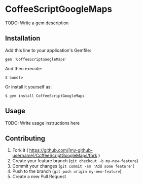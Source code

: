 # CoffeeScriptGoogleMaps

TODO: Write a gem description

## Installation

Add this line to your application's Gemfile:

    gem 'CoffeeScriptGoogleMaps'

And then execute:

    $ bundle

Or install it yourself as:

    $ gem install CoffeeScriptGoogleMaps

## Usage

TODO: Write usage instructions here

## Contributing

1. Fork it ( https://github.com/[my-github-username]/CoffeeScriptGoogleMaps/fork )
2. Create your feature branch (`git checkout -b my-new-feature`)
3. Commit your changes (`git commit -am 'Add some feature'`)
4. Push to the branch (`git push origin my-new-feature`)
5. Create a new Pull Request
